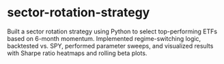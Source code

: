 # sector-rotation-strategy
Built a sector rotation strategy using Python to select top-performing ETFs based on 6-month momentum. Implemented regime-switching logic, backtested vs. SPY, performed parameter sweeps, and visualized results with Sharpe ratio heatmaps and rolling beta plots.
